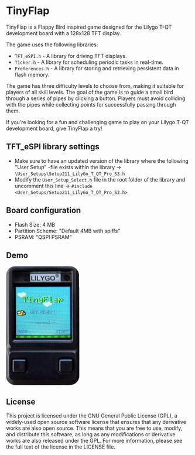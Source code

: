 # TinyFlap

TinyFlap is a Flappy Bird inspired game designed for the Lilygo T-QT development board with a 128x128 TFT display. 

The game uses the following libraries:

- `TFT_eSPI.h` - A library for driving TFT displays.
- `Ticker.h` - A library for scheduling periodic tasks in real-time.
- `Preferences.h` - A library for storing and retrieving persistent data in flash memory.

The game has three difficulty levels to choose from, making it suitable for players of all skill levels. The goal of the game is to guide a small bird through a series of pipes by clicking a button. Players must avoid colliding with the pipes while collecting points for successfully passing through them.

If you're looking for a fun and challenging game to play on your Lilygo T-QT development board, give TinyFlap a try!

## TFT_eSPI library settings

- Make sure to have an updated version of the library where the following "User Setup" -file exists within the library -> `\User_Setups\Setup211_LilyGo_T_QT_Pro_S3.h`
- Modify the `User_Setup_Select.h` file in the root folder of the library and uncomment this line -> `#include <User_Setups/Setup211_LilyGo_T_QT_Pro_S3.h>`

## Board configuration

- Flash Size: 4 MB
- Partition Scheme: "Default 4MB with spiffs"
- PSRAM: "QSPI PSRAM"

## Demo

![demo](https://github.com/soelvberg/TinyFlap/blob/main/demo.png)

## License

This project is licensed under the GNU General Public License (GPL), a widely-used open source software license that ensures that any derivative works are also open source. This means that you are free to use, modify, and distribute this software, as long as any modifications or derivative works are also released under the GPL. For more information, please see the full text of the license in the LICENSE file.

